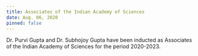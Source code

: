 ```yaml
---
title: Associates of the Indian Academy of Sciences 
date: Aug. 06, 2020 
pinned: false
---
```


Dr. Purvi Gupta and Dr. Subhojoy Gupta have been inducted as Associates of the Indian Academy of Sciences for the period 2020-2023.  
